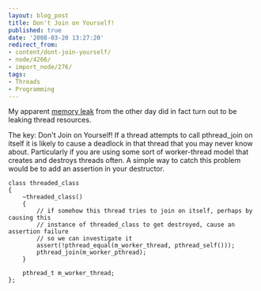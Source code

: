 ```yaml
---
layout: blog_post
title: Don't Join on Yourself!
published: true
date: '2008-03-20 13:27:20'
redirect_from:
- content/dont-join-yourself/
- node/4266/
- import_node/276/
tags:
- Threads
- Programming
---
```


My apparent [memory leak](/content/linux-thread-memory-usage) from the other day did in fact turn out to be leaking thread resources. 

The key: Don't Join on Yourself! If a thread attempts to call pthread_join on itself it is likely to cause a deadlock in that thread that you may never know about. Particularly if you are using some sort of worker-thread model that creates and destroys threads often. A simple way to catch this problem would be to add an assertion in your destructor.

    class threaded_class
    {
        ~threaded_class()
        {
            // if somehow this thread tries to join on itself, perhaps by causing this
            // instance of threaded_class to get destroyed, cause an assertion failure
            // so we can investigate it
            assert(!pthread_equal(m_worker_thread, pthread_self()));
            pthread_join(m_worker_pthread);
        }

        pthread_t m_worker_thread;
    };
